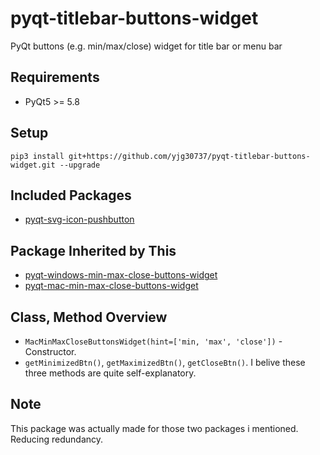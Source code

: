 # pyqt-titlebar-buttons-widget
PyQt buttons (e.g. min/max/close) widget for title bar or menu bar

## Requirements
* PyQt5 >= 5.8

## Setup
```pip3 install git+https://github.com/yjg30737/pyqt-titlebar-buttons-widget.git --upgrade```

## Included Packages
* <a href="https://github.com/yjg30737/pyqt-svg-icon-pushbutton.git">pyqt-svg-icon-pushbutton</a>

## Package Inherited by This
* <a href="https://github.com/yjg30737/pyqt-windows-min-max-close-buttons-widget.git">pyqt-windows-min-max-close-buttons-widget</a>
* <a href="https://github.com/yjg30737/pyqt-mac-min-max-close-buttons-widget.git">pyqt-mac-min-max-close-buttons-widget</a>

## Class, Method Overview
* ```MacMinMaxCloseButtonsWidget(hint=['min, 'max', 'close'])``` - Constructor.
* ```getMinimizedBtn()```, ```getMaximizedBtn()```, ```getCloseBtn()```. I belive these three methods are quite self-explanatory.

## Note
This package was actually made for those two packages i mentioned. Reducing redundancy.
